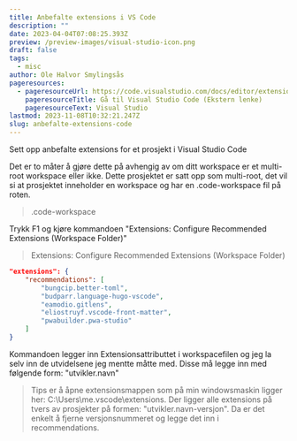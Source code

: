 ```yaml
---
title: Anbefalte extensions i VS Code
description: ""
date: 2023-04-04T07:08:25.393Z
preview: /preview-images/visual-studio-icon.png
draft: false
tags:
  - misc
author: Ole Halvor Smylingsås
pageresources:
  - pageresourceUrl: https://code.visualstudio.com/docs/editor/extension-marketplace#_workspace-recommended-extensions
    pageresourceTitle: Gå til Visual Studio Code (Ekstern lenke)
    pageresourceText: Visual Studio
lastmod: 2023-11-08T10:32:21.247Z
slug: anbefalte-extensions-code
---
```

Sett opp anbefalte extensions for et prosjekt i Visual Studio Code
<!--more-->

Det er to måter å gjøre dette på avhengig av om ditt workspace er et multi-root workspace eller ikke. Dette prosjektet er satt opp som multi-root, det vil si at prosjektet inneholder en workspace og har en .code-workspace fil på roten.

> .code-workspace

Trykk F1 og kjøre kommandoen "Extensions: Configure Recommended Extensions (Workspace Folder)"

> Extensions: Configure Recommended Extensions (Workspace Folder)

```json
"extensions": {
    "recommendations": [
        "bungcip.better-toml", 
        "budparr.language-hugo-vscode", 
        "eamodio.gitlens", 
        "eliostruyf.vscode-front-matter", 
        "pwabuilder.pwa-studio"
    ]
}
```


Kommandoen legger inn Extensionsattributtet i workspacefilen og jeg la selv inn de utvidelsene jeg mentte måtte med. Disse må legge inn med følgende form: "utvikler.navn"

> Tips er å åpne extensionsmappen som på min windowsmaskin ligger her: C:\Users\me\.vscode\extensions. Der ligger alle extensions på tvers av prosjekter på formen: "utvikler.navn-versjon". Da er det enkelt å fjerne versjonsnummeret og legge det inn i recommendations.